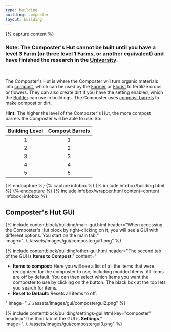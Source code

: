 ```yaml
---
type: building
building: composter
layout: building
---
```

{% capture content %}
### Note: The Composter's Hut cannot be built until you have a level 3 [Farm](../../source/buildings/farm) (or three level 1 Farms, or another equivalent) and have finished the research in the [University](../../source/buildings/university).
<br> 

The Composter's Hut is where the Composter will turn organic materials into [compost](../../source/items/compost), which can be used by the [Farmer](../../source/workers/farmer) or [Florist](../../source/workers/florist) to fertilize crops or flowers. They can also create dirt if you have the setting enabled, which the [Builder](../../source/workers/builder) can use in buildings. The Composter uses [compost barrels](../../source/items/compostbarrel) to make compost or dirt.

**Hint:** The higher the level of the Composter's Hut, the more compost barrels the Composter will be able to use. So:


| Building Level | Compost Barrels |
| :------------: | :-------------: |
|       1        |        1        |
|       2        |        2        |
|       3        |        3        |
|       4        |        4        |
|       5        |        5        |
{% endcapture %}
{% capture infobox %}
{% include infobox/building.html %}
{% endcapture %}
{% include infobox/wrapper.html content=content infobox=infobox %}

## Composter's Hut GUI

{% include contentblock/building/main-gui.html header="When accessing the Composter's Hut block by right-clicking on it, you will see a GUI with different options. You start on the main tab:" image="../../assets/images/gui/compostergui1.png" %}

{% include contentblock/building/other-gui.html header="The second tab of the GUI is <strong>Items to Compost</strong>." content="
  <ul>
    <li><strong>Items to compost:</strong> Here you will see a list of all the items that were recognized for the composter to use, including modded items. All items are off by default. You can then select which items you want the composter to use by clicking on the button. The black box at the top lets you search for items.</li>
    <li><strong>Reset to Default:</strong> Resets all items to off.</li>
  </ul>" image="../../assets/images/gui/compostergui2.png" %}

{% include contentblock/building/settings-gui.html key="composter" header="The third tab of the GUI is <strong>Settings</strong>." image="../../assets/images/gui/compostergui3.png" %}